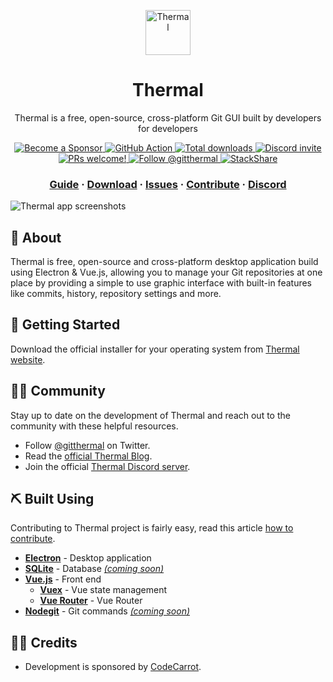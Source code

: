 <p align="center">
  <a href="https://thermal.codecarrot.net/">
    <img src="https://thermal.codecarrot.net/images/thermal-logo-square.png" alt="Thermal" height="72" />
  </a>
</p>
<h1 align="center">
  Thermal
</h1>

<p align="center">
  Thermal is a free, open-source, cross-platform Git GUI built by developers for developers
</p>

<p align="center">
  <a href="https://thermal.codecarrot.net/sponsor/">
    <img src="https://img.shields.io/badge/become%20a-sponsor-blue.svg" alt="Become a Sponsor" />
  </a>
  <a href="https://github.com/gitthermal/thermal/actions?query=workflow%3ACI">
    <img src="https://github.com/gitthermal/thermal/workflows/CI/badge.svg" alt="GitHub Action" />
  </a>
  <a href="https://thermal.codecarrot.net/download/">
    <img src="https://img.shields.io/github/downloads/gitthermal/thermal/total.svg" alt="Total downloads" />
  </a>
  <a href="https://discord.gg/DcSNmts">
    <img src="https://img.shields.io/discord/556376419886825509.svg?label=&logo=discord&logoColor=ffffff&color=7389D8&labelColor=6A7EC2" alt="Discord invite" />
  </a>
  <a href="https://thermal.codecarrot.net/docs/introduction/">
    <img src="https://img.shields.io/badge/PRs-welcome-brightgreen.svg" alt="PRs welcome!" />
  </a>
  <a href="https://twitter.com/intent/follow?screen_name=gitthermal">
    <img src="https://img.shields.io/twitter/follow/gitthermal.svg?label=Follow%20@gitthermal" alt="Follow @gitthermal" />
  </a>
  <a href="https://stackshare.io/codecarrot/thermal">
    <img src="https://img.shields.io/badge/tech-stack-0690fa.svg?style=flat" alt="StackShare" />
  </a>
</p>

<h3 align="center">
  <a href="https://thermal.codecarrot.net/docs/getting-started">Guide</a>
  <span> · </span>
  <a href="https://thermal.codecarrot.net/download/">Download</a>
  <span> · </span>
  <a href="https://github.com/gitthermal/thermal/issues">Issues</a>
  <span> · </span>
  <a href="https://thermal.codecarrot.net/docs/how-to-contribute">Contribute</a>
  <span> · </span>
  <a href="https://discord.gg/DcSNmts">Discord</a>
</h3>

![Thermal app screenshots](https://thermal.codecarrot.net/images/app-screenshot-2x.png)

## 🧐 About

Thermal is free, open-source and cross-platform desktop application build using Electron & Vue.js, allowing you to manage your Git repositories at one place by providing a simple to use graphic interface with built-in features like commits, history, repository settings and more.

## 🏁 Getting Started

Download the official installer for your operating system from [Thermal website](https://thermal.codecarrot.net/download/?utm_source=github&utm_medium=readme).

## 🤝🏻 Community

Stay up to date on the development of Thermal and reach out to the community with these helpful resources.

- Follow [@gitthermal](https://twitter.com/@gitthermal) on Twitter.
- Read the [official Thermal Blog](https://thermal.codecarrot.net/blog).
- Join the official [Thermal Discord server](https://discordapp.com/invite/KT3nAR5/).

## ⛏️ Built Using

Contributing to Thermal project is fairly easy, read this article [how to contribute](https://thermal.codecarrot.net/docs/how-to-contribute/?utm_source=github&utm_medium=readme).

- **[Electron](https://electronjs.org)** - Desktop application
- **[SQLite](https://www.sqlite.org)** - Database _[(coming soon)](https://github.com/gitthermal/thermal/pull/2)_
- **[Vue.js](https://vuejs.org)** - Front end
  - **[Vuex](https://vuex.vuejs.org)** - Vue state management
  - **[Vue Router](https://router.vuejs.org)** - Vue Router
- **[Nodegit](https://www.nodegit.org)** - Git commands _[(coming soon)](https://github.com/gitthermal/thermal/issues/170)_

## 🙏🏻 Credits

- Development is sponsored by [CodeCarrot](https://www.codecarrot.net/).
